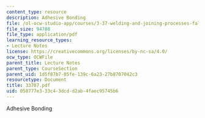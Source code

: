```yaml
---
content_type: resource
description: Adhesive Bonding
file: /ol-ocw-studio-app/courses/3-37-welding-and-joining-processes-fall-2002/058777e333c43dcdd2ab4faec95745b6_33707.pdf
file_size: 94708
file_type: application/pdf
learning_resource_types:
- Lecture Notes
license: https://creativecommons.org/licenses/by-nc-sa/4.0/
ocw_type: OCWFile
parent_title: Lecture Notes
parent_type: CourseSection
parent_uid: 1d5f87b7-05fe-139c-6a23-27b8707042c3
resourcetype: Document
title: 33707.pdf
uid: 058777e3-33c4-3dcd-d2ab-4faec95745b6
---
```

Adhesive Bonding